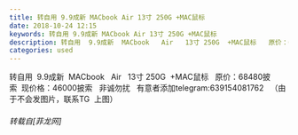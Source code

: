 ```yaml
---
title: 转自用 9.9成新 MACbook Air 13寸 250G +MAC鼠标
date: 2018-10-24 12:15
keywords: 转自用 9.9成新 MACbook Air 13寸 250G +MAC鼠标
description: 转自用  9.9成新  MACbook   Air   13寸 250G  +MAC鼠标   原价：68480披索  现价格：46000披索   非诚勿扰   有意者添加telegram:639154081762   （由于不会发图片，联系TG  上图）
categories: used
---
```

<td class="t_f" id="postmessage_2153320">

转自用  9.9成新  MACbook   Air   13寸 250G  +MAC鼠标   原价：68480披索  现价格：46000披索   非诚勿扰   有意者添加telegram:639154081762   （由于不会发图片，联系TG  上图）</td>
###### 转载自[菲龙网]